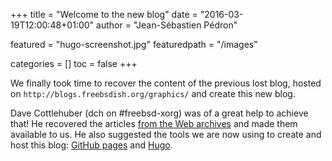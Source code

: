 +++
title = "Welcome to the new blog"
date = "2016-03-19T12:00:48+01:00"
author = "Jean-Sébastien Pédron"

featured = "hugo-screenshot.jpg"
featuredpath = "/images"

categories = []
toc = false
+++

We finally took time to recover the content of the previous lost blog,
hosted on `http://blogs.freebsdish.org/graphics/` and create this new
blog.

Dave Cottlehuber (dch on #freebsd-xorg) was of a great help
to achieve that! He recovered the articles [from the Web
archives](http://web.archive.org/web/20150905061215/http://blogs.freebsdish.org/graphics/)
and made them available to us. He also suggested the tools
we are now using to create and host this blog: [GitHub
pages](https://pages.github.com/) and [Hugo](http://gohugo.io/).

<!--more-->
